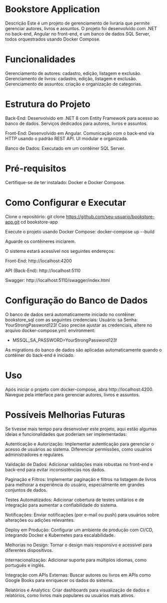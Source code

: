 # Bookstore Application
Descrição
Este é um projeto de gerenciamento de livraria que permite gerenciar autores, livros e assuntos. O projeto foi desenvolvido com .NET no back-end, Angular no front-end, e um banco de dados SQL Server, todos orquestrados usando Docker Compose.

# Funcionalidades
Gerenciamento de autores: cadastro, edição, listagem e exclusão.
Gerenciamento de livros: cadastro, edição, listagem e exclusão.
Gerenciamento de assuntos: criação e organização de categorias.

# Estrutura do Projeto

Back-End:
Desenvolvido em .NET 8 com Entity Framework para acesso ao banco de dados.
Serviços dedicados para autores, livros e assuntos.

Front-End:
Desenvolvido em Angular.
Comunicação com o back-end via HTTP usando o padrão REST API.
UI modular e organizada.

Banco de Dados:
Executado em um contêiner SQL Server.

# Pré-requisitos
Certifique-se de ter instalado:
Docker e Docker Compose.

# Como Configurar e Executar
Clone o repositório:
git clone https://github.com/seu-usuario/bookstore-app.git
cd bookstore-app

Execute o projeto usando Docker Compose:
docker-compose up --build

Aguarde os contêineres iniciarem. 

O sistema estará acessível nos seguintes endereços:

Front-End: http://localhost:4200

API (Back-End): http://localhost:5110

Swagger: http://localhost:5110/swagger/index.html

# Configuração do Banco de Dados
O banco de dados será automaticamente iniciado no contêiner bookstore_sql com as seguintes credenciais:
Usuário: sa
Senha: YourStrongPassword123!
Caso precise ajustar as credenciais, altere no arquivo docker-compose.yml:
environment:
  - MSSQL_SA_PASSWORD=YourStrongPassword123!

As migrations do banco de dados são aplicadas automaticamente quando o contêiner do back-end é iniciado.

# Uso
Após iniciar o projeto com docker-compose, abra http://localhost:4200.
Navegue pela interface para gerenciar autores, livros e assuntos.

# Possíveis Melhorias Futuras
Se tivesse mais tempo para desenvolver este projeto, aqui estão algumas ideias e funcionalidades que poderiam ser implementadas:

Autenticação e Autorização:
Implementar autenticação para gerenciar o acesso de usuários ao sistema.
Diferenciar permissões, como usuários administradores e regulares.

Validação de Dados:
Adicionar validações mais robustas no front-end e back-end para evitar inconsistências nos dados.

Paginação e Filtros:
Implementar paginação e filtros na listagem de livros para melhorar a experiência do usuário, especialmente em grandes conjuntos de dados.

Testes Automatizados:
Adicionar cobertura de testes unitários e de integração para aumentar a confiabilidade do sistema.

Notificações:
Enviar notificações (por e-mail ou push) para usuários sobre alterações ou adições relevantes.

Deploy em Produção:
Configurar um ambiente de produção com CI/CD, integrando Docker e Kubernetes para escalabilidade.

Melhorias no Design:
Tornar o design mais responsivo e acessível para diferentes dispositivos.

Internacionalização:
Adicionar suporte para múltiplos idiomas, como português e inglês.

Integração com APIs Externas:
Buscar autores ou livros em APIs como Google Books para enriquecer os dados do sistema.

Relatórios e Analytics:
Criar dashboards para visualização de dados e relatórios, como livros mais populares ou usuários mais ativos.